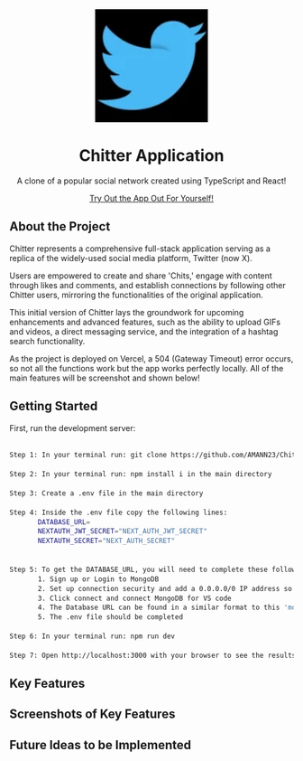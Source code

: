 <div align="center">
  <a href="https://github.com/AMANN23/Chitter-App">
   <img src="public/ChitterLogo.png" width="200" height="200">
  </a>

  <h1 align="center">Chitter Application</h1>
  <p>A clone of a popular social network created using TypeScript and React!</p>
  <p align="center">
  <a href="https://chitter-application.vercel.app/">Try Out the App Out For Yourself!</a>
  </p>
</div>

## About the Project

Chitter represents a comprehensive full-stack application serving as a replica of the widely-used social media platform, Twitter (now X).

Users are empowered to create and share 'Chits,' engage with content through likes and comments, and establish connections by following other Chitter users, mirroring the functionalities of the original application.

This initial version of Chitter lays the groundwork for upcoming enhancements and advanced features, such as the ability to upload GIFs and videos, a direct messaging service, and the integration of a hashtag search functionality.

As the project is deployed on Vercel, a 504 (Gateway Timeout) error occurs, so not all the functions work but the app works perfectly locally. All of the main features will be screenshot and shown below!

## Getting Started

First, run the development server:

```bash

Step 1: In your terminal run: git clone https://github.com/AMANN23/Chitter-App.git

Step 2: In your terminal run: npm install i in the main directory

Step 3: Create a .env file in the main directory

Step 4: Inside the .env file copy the following lines:
       DATABASE_URL=
       NEXTAUTH_JWT_SECRET="NEXT_AUTH_JWT_SECRET"
       NEXTAUTH_SECRET="NEXT_AUTH_SECRET"


Step 5: To get the DATABASE_URL, you will need to complete these following sub-steps:
       1. Sign up or Login to MongoDB
       2. Set up connection security and add a 0.0.0.0/0 IP address so it can be accessed anywhere
       3. Click connect and connect MongoDB for VS code
       4. The Database URL can be found in a similar format to this 'mongodb+srv://username:<password>@cluster0.*******.mongodb.net/test'
       5. The .env file should be completed

Step 6: In your terminal run: npm run dev

Step 7: Open http://localhost:3000 with your browser to see the results.


```

## Key Features

## Screenshots of Key Features

## Future Ideas to be Implemented
